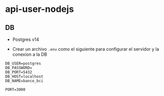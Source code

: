 # api-user-nodejs

## DB

- Postgres v14

- Crear un archivo `.env` como el siguiente para configurar el servidor y la conexion a la DB

```plain
DB_USER=postgres
DB_PASSWORD=
DB_PORT=5432
DB_HOST=localhost
DB_NAME=banco_bci

PORT=3000
```
